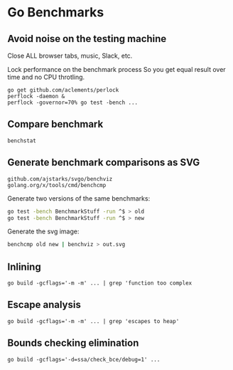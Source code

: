 # Go Benchmarks

## Avoid noise on the testing machine

Close ALL browser tabs, music, Slack, etc.

Lock performance on the benchmark process
So you get equal result over time and no CPU throtling.

    go get github.com/aclements/perlock
    perflock -daemon &
    perflock -governor=70% go test -bench ...


## Compare benchmark

    benchstat


## Generate benchmark comparisons as SVG

    github.com/ajstarks/svgo/benchviz
    golang.org/x/tools/cmd/benchcmp

Generate two versions of the same benchmarks:

```sh
go test -bench BenchmarkStuff -run ^$ > old
go test -bench BenchmarkStuff -run ^$ > new
```

Generate the svg image:

```sh
benchcmp old new | benchviz > out.svg
```

## Inlining

    go build -gcflags='-m -m' ... | grep 'function too complex

## Escape analysis

    go build -gcflags='-m -m' ... | grep 'escapes to heap'

## Bounds checking elimination

    go build -gcflags='-d=ssa/check_bce/debug=1' ...
